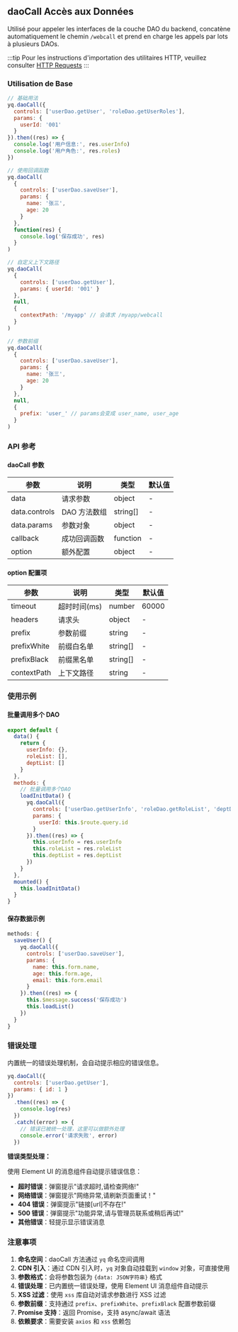 ## daoCall Accès aux Données

Utilisé pour appeler les interfaces de la couche DAO du backend, concatène automatiquement le chemin `/webcall` et prend en charge les appels par lots à plusieurs DAOs.

:::tip
Pour les instructions d'importation des utilitaires HTTP, veuillez consulter [HTTP Requests](#/fr-FR/util/util-http#import)
:::

### Utilisation de Base

```javascript
// 基础用法
yq.daoCall({
  controls: ['userDao.getUser', 'roleDao.getUserRoles'],
  params: {
    userId: '001'
  }
}).then((res) => {
  console.log('用户信息:', res.userInfo)
  console.log('用户角色:', res.roles)
})

// 使用回调函数
yq.daoCall(
  {
    controls: ['userDao.saveUser'],
    params: {
      name: '张三',
      age: 20
    }
  },
  function(res) {
    console.log('保存成功', res)
  }
)

// 自定义上下文路径
yq.daoCall(
  {
    controls: ['userDao.getUser'],
    params: { userId: '001' }
  },
  null,
  {
    contextPath: '/myapp' // 会请求 /myapp/webcall
  }
)

// 参数前缀
yq.daoCall(
  {
    controls: ['userDao.saveUser'],
    params: {
      name: '张三',
      age: 20
    }
  },
  null,
  {
    prefix: 'user_' // params会变成 user_name, user_age
  }
)
```

### API 参考

#### daoCall 参数

| 参数          | 说明         | 类型     | 默认值 |
| ------------- | ------------ | -------- | ------ |
| data          | 请求参数     | object   | -      |
| data.controls | DAO 方法数组 | string[] | -      |
| data.params   | 参数对象     | object   | -      |
| callback      | 成功回调函数 | function | -      |
| option        | 额外配置     | object   | -      |

#### option 配置项

| 参数        | 说明         | 类型     | 默认值 |
| ----------- | ------------ | -------- | ------ |
| timeout     | 超时时间(ms) | number   | 60000  |
| headers     | 请求头       | object   | -      |
| prefix      | 参数前缀     | string   | -      |
| prefixWhite | 前缀白名单   | string[] | -      |
| prefixBlack | 前缀黑名单   | string[] | -      |
| contextPath | 上下文路径   | string   | -      |

### 使用示例

#### 批量调用多个 DAO

```javascript
export default {
  data() {
    return {
      userInfo: {},
      roleList: [],
      deptList: []
    }
  },
  methods: {
    // 批量调用多个DAO
    loadInitData() {
      yq.daoCall({
        controls: ['userDao.getUserInfo', 'roleDao.getRoleList', 'deptDao.getDeptList'],
        params: {
          userId: this.$route.query.id
        }
      }).then((res) => {
        this.userInfo = res.userInfo
        this.roleList = res.roleList
        this.deptList = res.deptList
      })
    }
  },
  mounted() {
    this.loadInitData()
  }
}
```

#### 保存数据示例

```javascript
methods: {
  saveUser() {
    yq.daoCall({
      controls: ['userDao.saveUser'],
      params: {
        name: this.form.name,
        age: this.form.age,
        email: this.form.email
      }
    }).then((res) => {
      this.$message.success('保存成功')
      this.loadList()
    })
  }
}
```

### 错误处理

内置统一的错误处理机制，会自动提示相应的错误信息。

```javascript
yq.daoCall({
  controls: ['userDao.getUser'],
  params: { id: 1 }
})
  .then((res) => {
    console.log(res)
  })
  .catch((error) => {
    // 错误已被统一处理，这里可以做额外处理
    console.error('请求失败', error)
  })
```

**错误类型处理：**

使用 Element UI 的消息组件自动提示错误信息：

- **超时错误**：弹窗提示"请求超时,请检查网络!"
- **网络错误**：弹窗提示"网络异常,请刷新页面重试！"
- **404 错误**：弹窗提示"链接[url]不存在!"
- **500 错误**：弹窗提示"功能异常,请与管理员联系或稍后再试!"
- **其他错误**：轻提示显示错误消息

### 注意事项

1. **命名空间**：daoCall 方法通过 `yq` 命名空间调用
2. **CDN 引入**：通过 CDN 引入时，`yq` 对象自动挂载到 `window` 对象，可直接使用
3. **参数格式**：会将参数包装为 `{data: JSON字符串}` 格式
4. **错误处理**：已内置统一错误处理，使用 Element UI 消息组件自动提示
5. **XSS 过滤**：使用 `xss` 库自动对请求参数进行 XSS 过滤
6. **参数前缀**：支持通过 `prefix`、`prefixWhite`、`prefixBlack` 配置参数前缀
7. **Promise 支持**：返回 Promise，支持 async/await 语法
8. **依赖要求**：需要安装 `axios` 和 `xss` 依赖包
